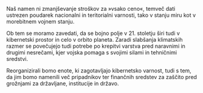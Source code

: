 Naš namen ni zmanjševanje stroškov za »vsako ceno«, temveč dati ustrezen poudarek nacionalni in teritorialni varnosti, tako v stanju miru kot v morebitnem vojnem stanju.

Ob tem se moramo zavedati, da se bojno polje v 21. stoletju širi tudi v kibernetski prostor in celo v orbito planeta. Zaradi slabšanja klimatskih razmer se povečujejo tudi potrebe po krepitvi varstva pred naravnimi in drugimi nesrečami, kjer vojska pomaga s svojimi silami in tehničnimi sredstvi.

Reorganizirali bomo enote, ki zagotavljajo kibernetsko varnost, tudi s tem, da jim bomo namenili več pripadnikov ter finančnih sredstev za zaščito pred grožnjami za državljane, institucije in državo.
